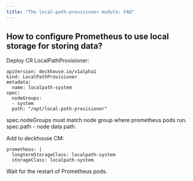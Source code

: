 ```yaml
---
title: "The local-path-provisioner module: FAQ"
---
```


## How to configure Prometheus to use local storage for storing data?

Deploy CR LocalPathProvisioner:
```
apiVersion: deckhouse.io/v1alpha1
kind: LocalPathProvisioner
metadata:
  name: localpath-system
spec:
  nodeGroups:
  - system
  path: "/opt/local-path-provisioner"
```

spec.nodeGroups must match node group where prometheus pods run.
spec.path - node data path.

Add to deckhouse CM:
```
prometheus: |
  longtermStorageClass: localpath-system
  storageClass: localpath-system
```

Wait for the restart of Prometheus pods.

